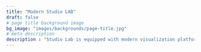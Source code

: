 ```yaml
---
title: "Modern Studio LAB"
draft: false
# page title background image
bg_image: "images/backgrounds/page-title.jpg"
# meta description
description : "Studio Lab is equipped with modern visualization platforms, computer vision software and programs, augmeted virtual reality tools, ready to provide an interactive environment for researchers, students, architects, urban designers and planners, engineers, and policy makers to conduct their studies and researches. One of the primary aim of the lab is to simulate and optimize solutions throught interactive discussion and supervision. "
---
```

